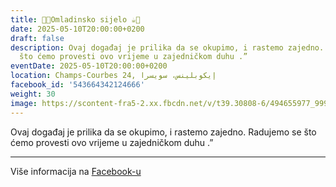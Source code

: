 ```yaml
---
title: 🍫🍪Omladinsko sijelo ☕️🍩
date: 2025-05-10T20:00:00+0200
draft: false
description: Ovaj događaj je prilika da se okupimo, i rastemo zajedno. Radujemo se
  što ćemo provesti ovo vrijeme u zajedničkom duhu .”
eventDate: 2025-05-10T20:00:00+0200
location: Champs-Courbes 24, ‏إيكوبلينس‏، ‏سويسرا‏
facebook_id: '543664342124666'
weight: 30
image: https://scontent-fra5-2.xx.fbcdn.net/v/t39.30808-6/494655977_999846225609310_4487878895912218163_n.jpg?_nc_cat=107&ccb=1-7&_nc_sid=9e60e4&_nc_ohc=wJDCWUoTeXgQ7kNvwE6HArF&_nc_oc=AdntRdlH7ATIflvlwy2PGJdI5-4Ve4e9uh2EGT06jGAI-yfOuOy85fGzpwinhoENw-k&_nc_zt=23&_nc_ht=scontent-fra5-2.xx&edm=ABTKTjYEAAAA&_nc_gid=vmtT_NMK9BCtzZtpVyBUbw&_nc_tpa=Q5bMBQGs3Xb_8xRYtcyOHGSphMWuq202Zqly1D4juiMi4m2uOttG8uZUYiLCZrnuLpWuGbdJ9293RDm01Q&oh=00_Aff1Xyd03elf0F6zj5WppvG2MbKOfLLPwVr2LeDV9PAawg&oe=69074B18
---
```


Ovaj događaj je prilika da se okupimo, i rastemo zajedno. Radujemo se što ćemo provesti ovo vrijeme u zajedničkom duhu .”

---

Više informacija na [Facebook-u](https://facebook.com/events/543664342124666)